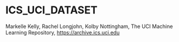 # ICS_UCI_DATASET

Markelle Kelly, Rachel Longjohn, Kolby Nottingham,
The UCI Machine Learning Repository, https://archive.ics.uci.edu
